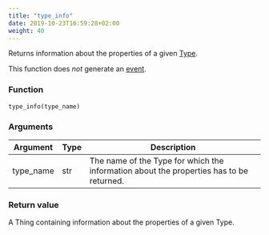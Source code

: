 ```yaml
---
title: "type_info"
date: 2019-10-23T16:59:28+02:00
weight: 40
---
```


Returns information about the properties of a given [Type](../../data-types/type).

This function does *not* generate an [event](../../events).

### Function

`type_info(type_name)`

### Arguments

Argument | Type | Description
-------- | ---- | -----------
type_name | str | The name of the Type for which the information about the properties has to be returned.

### Return value

A Thing containing information about the properties of a given Type.
